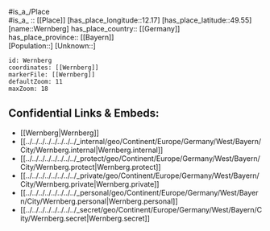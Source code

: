 ﻿---
location: [49.55,12.17] 
mapzoom: [7,12] 
mapmarker: city 
type: City
tags:
- geo/City


SpocWebEntityId: 35552
isDeleted: false
confidential: public

---
#is_a_/Place  
#is_a_ :: [[Place]] 
[has_place_longitude::12.17] 
[has_place_latitude::49.55] 
[name::Wernberg] 
has_place_country:: [[Germany]]  
has_place_province:: [[Bayern]]  
[Population::] 
[Unknown::] 


```leaflet
id: Wernberg
coordinates: [[Wernberg]] 
markerFile: [[Wernberg]] 
defaultZoom: 11 
maxZoom: 18
```


## Confidential Links & Embeds: 
- [[Wernberg|Wernberg]]  
- [[../../../../../../../../_internal/geo/Continent/Europe/Germany/West/Bayern/City/Wernberg.internal|Wernberg.internal]] 
- [[../../../../../../../../_protect/geo/Continent/Europe/Germany/West/Bayern/City/Wernberg.protect|Wernberg.protect]] 
- [[../../../../../../../../_private/geo/Continent/Europe/Germany/West/Bayern/City/Wernberg.private|Wernberg.private]] 
- [[../../../../../../../../_personal/geo/Continent/Europe/Germany/West/Bayern/City/Wernberg.personal|Wernberg.personal]] 
- [[../../../../../../../../_secret/geo/Continent/Europe/Germany/West/Bayern/City/Wernberg.secret|Wernberg.secret]] 
